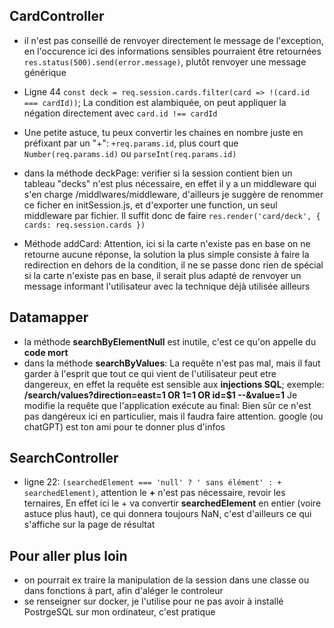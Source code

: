 ## CardController
  - il n'est pas conseillé de renvoyer directement le message de l'exception, en l'occurence ici des informations sensibles pourraient être retournées `res.status(500).send(error.message)`, plutôt renvoyer une message générique
  - Ligne 44 `const deck = req.session.cards.filter(card => !(card.id === cardId))`;
    La condition est alambiquée, on peut appliquer la négation directement avec `card.id !== cardId`
  - Une petite astuce, tu peux convertir les chaines en nombre juste en préfixant par un "+": `+req.params.id`, plus court que `Number(req.params.id)` ou `parseInt(req.params.id)`
  - dans la méthode deckPage: verifier si la session contient bien un tableau "decks" n'est plus nécessaire, en effet il y a un middleware qui s'en charge /middlwares/middleware, d'ailleurs je suggère de renommer ce ficher en initSession.js, et d'exporter une function, un seul middleware par fichier. Il suffit donc de faire
    `res.render('card/deck', { cards: req.session.cards })`
  
  - Méthode addCard: Attention, ici si la carte n'existe pas en base on ne retourne aucune réponse, la solution la plus simple consiste à faire la redirection en dehors de la condition, il ne se passe donc rien de spécial si la carte n'existe pas en base, il serait plus adapté de renvoyer un message informant
     l'utilisateur avec la technique déjà utilisée ailleurs
     
## Datamapper
  - la méthode **searchByElementNull** est inutile, c'est ce qu'on appelle du **code mort**
  - dans la méthode **searchByValues**: La requête n'est pas mal, mais il faut garder à l'esprit que tout ce qui vient de l'utilisateur peut etre dangereux,
        en effet la requête est sensible aux **injections SQL**; exemple:
        **/search/values?direction=east=1 OR 1=1 OR id=$1 --&value=1**
        Je modifie la requête que l'application exécute au final: Bien sûr ce n'est pas dangéreux ici en particulier, mais il faudra faire attention.
        google (ou chatGPT) est ton ami pour te donner plus d'infos
        
## SearchController
  - ligne 22:  `(searchedElement === 'null' ? ' sans élément' : + searchedElement)`, attention le **+** n'est pas nécessaire, revoir les ternaires,
        En effet ici le + va convertir **searchedElement** en entier (voire astuce plus haut), ce qui donnera toujours NaN, c'est d'ailleurs ce qui s'affiche sur la page de résultat
        
## Pour aller plus loin
  - on pourrait ex traire la manipulation de la session dans une classe ou dans fonctions à part, afin d'aléger le controleur
  - se renseigner sur docker, je l'utilise pour ne pas avoir à installé PostrgeSQL sur mon ordinateur, c'est pratique
